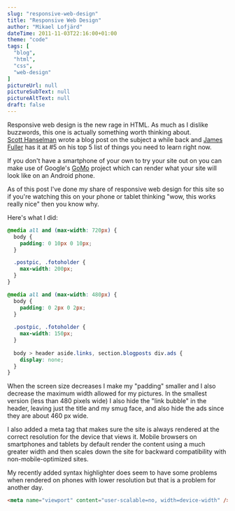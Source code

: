 ```yaml
---
slug: "responsive-web-design"
title: "Responsive Web Design"
author: "Mikael Lofjärd"
dateTime: 2011-11-03T22:16:00+01:00
theme: "code"
tags: [
  "blog",
  "html",
  "css",
  "web-design"
]
pictureUrl: null
pictureSubText: null
pictureAltText: null
draft: false
---
```

Responsive web design is the new rage in HTML. As much as I dislike buzzwords, this one is actually something worth thinking about.  
[Scott Hanselman](http://www.hanselman.com/blog/LearningAboutProgressiveEnhancementSupportingMobileBrowsersWithCSS3MediaQueries.aspx) wrote a blog post on the subject a while back and [James Fuller](http://www.jblotus.com/2011/06/21/protect-your-career-with-these-5-web-development-technologies/) has it at #5 on his top 5 list of things you need to learn right now.

If you don't have a smartphone of your own to try your site out on you can make use of Google's [GoMo](http://www.howtogomo.com/en/#test-your-site) project which can render what your site will look like on an Android phone.

As of this post I've done my share of responsive web design for this site so if you're watching this on your phone or tablet thinking "wow, this works really nice" then you know why.

Here's what I did:

````css
@media all and (max-width: 720px) {
  body {
    padding: 0 10px 0 10px;
  }

  .postpic, .fotoholder {
    max-width: 200px;
  }
}

@media all and (max-width: 480px) {
  body {
    padding: 0 2px 0 2px;
  }
	
  .postpic, .fotoholder {
    max-width: 150px;
  }
	
  body > header aside.links, section.blogposts div.ads {
    display: none;
  }
}
````

When the screen size decreases I make my "padding" smaller and I also decrease the maximum width allowed for my pictures. In the smallest version (less than 480 pixels wide) I also hide the "link bubble" in the header, leaving just the title and my smug face, and also hide the ads since they are about 460 px wide.

I also added a meta tag that makes sure the site is always rendered at the correct resolution for the device that views it. Mobile browsers on smartphones and tablets by default render the content using a much greater width and then scales down the site for backward compatibility with non-mobile-optimized sites.

My recently added syntax highlighter does seem to have some problems when rendered on phones with lower resolution but that is a problem for another day.

````html
<meta name="viewport" content="user-scalable=no, width=device-width" />
````
